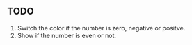 ## TODO

1. Switch the color if the number is zero, negative or positve.
2. Show if the number is even or not.